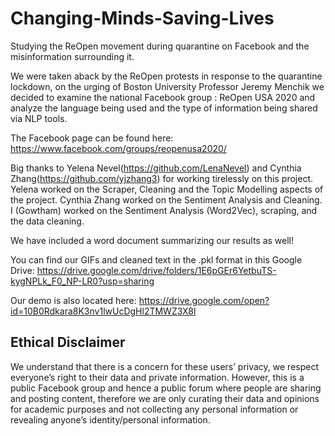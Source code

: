 # Changing-Minds-Saving-Lives
Studying the ReOpen movement during quarantine on Facebook and the misinformation surrounding it.

We were taken aback by the ReOpen protests in response to the quarantine lockdown, on the urging of Boston University Professor Jeremy Menchik we decided to examine the national Facebook group : ReOpen USA 2020 and analyze the language being used and the type of information being shared via NLP tools.

The Facebook page can be found here: https://www.facebook.com/groups/reopenusa2020/

Big thanks to Yelena Nevel(https://github.com/LenaNevel) and Cynthia Zhang(https://github.com/yjzhang3) for working tirelessly on this project. Yelena worked on the Scraper, Cleaning and the Topic Modelling aspects of the project. Cynthia Zhang worked on the Sentiment Analysis and Cleaning. I (Gowtham) worked on the Sentiment Analysis (Word2Vec), scraping, and the data cleaning.

We have included a word document summarizing our results as well!

You can find our GIFs and cleaned text in the .pkl format in this Google Drive: https://drive.google.com/drive/folders/1E6pGEr6YetbuTS-kygNPLk_F0_NP-LR0?usp=sharing

Our demo is also located here: https://drive.google.com/open?id=10B0Rdkara8K3nv1lwUcDgHl2TMWZ3X8l

Ethical Disclaimer
------------------
We understand that there is a concern for these users’ privacy, we respect everyone’s right to their data and private information. However, this is a public Facebook group and hence a public forum where people are sharing and posting content, therefore we are only curating their data and opinions for academic purposes and not collecting any personal information or revealing anyone’s identity/personal information.

